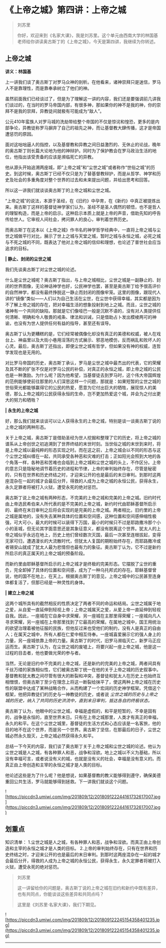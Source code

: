 # 《上帝之城》第四讲：上帝之城

> 刘苏里
> 
> 你好，欢迎来到《名家大课》，我是刘苏里。这个单元由西南大学的林国基老师给你讲读奥古斯丁的《上帝之城》，今天是第四讲，我继续为你转述。

## 上帝之城

 **讲义：林国基**

上一讲我们谈了奥古斯丁对罗马众神的剖析。在他看来，诸神崇拜只是迷信，罗马人不是靠理性，而是靠奉承树立了他们的神。

虽然前面我们已经谈过了，但是为了理解这一讲的内容，我们还是要强调前几讲我们谈过的，在当时的罗马帝国内部，有很多神，那如果你的神不是我的神，你的崇拜不是我的崇拜，异教徒间就极有可能成为“敌人”。

公元410年蛮族人对罗马城的洗劫带给整个帝国的不仅是惊诧和惶恐，更多的是内部争论，异教徒称罗马摒弃了自己的祖先之神，而让基督教大肆传播，这才是帝国遭惩罚的原因。

面对这咄咄逼人的指控，以及基督教和异教之间日益激烈的、无休止的论战，晚年的奥古斯丁则长篇大论地为他的神辩护。同时为了保护教会在罗马政治生活的地位，他指出该受责备的应该是濒临死亡的异教。

他从源头开始追溯两座城，即“上帝之城”和“尘世之城”或者称作“世俗之城”的历史。到这时候，奥古斯丁已经不仅只是为了替基督教辩护，而是从哲学、神学和历史及社会的多重角度对整个世界的过去和未来提出问题，并给出思考和回答。

所以这一讲我们就谈谈奥古斯丁的上帝之城和尘世之城。

“上帝之城”的说法，本源于圣经，在《旧约》中孕育，在《新约》中真正被提炼出来。奥古斯丁这样的基督徒神学家们认为，圣经不是圣人偶然的顿悟，也不是哲人的理智构造，而是上帝的启示。这种启示本质上就是上帝的声音，借助先知的呼告传给世人。它审视人间社会，拷问罪人的良心，审判着世界历史。

而奥古斯丁在这本以《上帝之城》作书名的神学哲学经典中，一直将上帝之城与尘世之城做平行对比，展示了世上之城与天堂之城，暂时之城与永恒之城，必死之城与不死之城的不同，既表达了他对上帝之城的信仰和理想，也论述了普世社会应当追求的目标。

 **| 静止、封闭的尘世之城**

我们先谈奥古斯丁对尘世之城的论述。

什么是尘世之城呢？奥古斯丁指出，与上帝之城相比，尘世之城是一副静止的、封闭的世界图像，无论神话神学也好，公民神学也罢，甚至是奥古斯丁给予很高评价的自然神学，都没有最终挣脱这一静止而封闭的图像牢笼。这里的图像，跟现代人讲的“镜像”类似——人们以为自己生活在尘世，在尘世中获得幸福，其实都是因为不了解上帝之城的存在，把对幸福生活的想象投射到地上之城。而且，尘世之城的诸神有一个共同的缺陷，那就是它们像哑巴一般是沉默不语的，没有对人类提供任何清晰、明确和令人敬畏的戒条、律法和训诫，只是借助占卜发出模棱两可的神谕，也没有为世人提供任何有益的指导，甚至还有误导。

奥古斯丁认为更糟糕的是，它们经常被偶像化却没有真正的美德和权威，被人在戏台上、神庙里以及大街小巷用淫荡的方式展示、邪恶地模仿，反而祸乱和败坏人的心灵。最后，奥古斯丁还指出，即便尘世之城有哲学，但如果没有神的权威，连哲学发现也是无用的。

对比罗马帝国的历史，奥古斯丁承认，罗马是尘世之城中最杰出的代表，它的荣耀及其不断的扩张不仅是对罗马公民的补偿，对真正的永恒之城，即上帝之城的公民也是一种激励。为什么呢？因为他希望，当基督徒去到罗马时，这个伟大帝国辉煌的范例能够使前往那里的人们深思这样一个问题，那就是：如果短暂的尘世之城的世俗荣光都能够赢得它的公民的热爱，愿意为它付出巨大的牺牲，展现惊人的美德，那么上帝之城的公民获得永恒的生命，岂不更加热爱这个城，并会为之付出更大的努力和牺牲？

 **| 永生的上帝之城**

好，那么我们就来谈谈可以让人获得永生的上帝之城，特别是谈一谈奥古斯丁说的上帝之城的两种形态。

关于上帝之城，奥古斯丁是借助圣经为世人挖掘和整理了它的历史，将上帝之城的谱系从上帝创世之初追溯到了世界终结的末世时刻。当世俗之城的末世到来时，将是上帝之城以最纯粹的形态实现之时。而在这之前，上帝之城会以不同的形态与这个尘世之城纠缠在一起，共同承受各种恶和灾难的打击；正如阳光会照到大地的各个角落一样，各种恶和苦难也会临到上帝之城和尘世之城的头上，不作区分。上帝的意志只是隐秘地调节着历史的进程和节律，上帝的审判始终存在，尽管是秘密的，只有在世界和历史终结之时，才迎来公开的也是最后的末日审判。到那时这两座混杂在一起的城才会最后分开，得救的人成为上帝之城的永恒公民，获得永生，永久定罪者将被打入火狱，遭受永死的绝对惩罚。

奥古斯丁说上帝之城有两种形态，不完美的上帝之城和完美的上帝之城。旧约时代由上帝选民希伯来人所代表的是不完美的上帝之城，新约时代由耶稣基督所启示的、最终在末日审判之后将会实现的是完美的上帝之城。两者相比，旧约里的上帝之城是属地的，没有失去某种具体的位置和空间感，这种位置和空间感伸缩性极强，可大可小，最大的时候可以装得下万国，最小的时候只不过是耶路撒冷那个小小的圣城，但无论其字面意思还是其象征意义，都没有脱离这个世界。犹太人的上帝之城似乎永远在地上，历史上他们曾经数次灭国，最后一次甚至连根拔起，变得无家可归，遭遇漫长的大流散时代，但犹太人复国的期盼始终存在，而耶路撒冷或者锡安山就成了犹太人最为悲情但也最有力的象征。奥古斯丁认为，它不过是新约所启示的真正属天的上帝之城的预备阶段。

而新约里由耶稣基督所启示的上帝之城才是终极的完美形态。它摆脱了尘世的重负，完全卸掉了具体的位置和空间感，成为了一种乌托邦式的存在。耶稣基督曾说，他的国不在地上，在天上。根据奥古斯丁的意见，上帝之城中的公民甚至连身体都复活了，但那已经是一种灵性的身体。

 **| 建立上帝之城**

这两个城所具有的截然相反的性质决定了两者不同的命运和结局。尘世之城属于地之爱，从自爱一直延伸到轻视上帝；上帝之城属天之爱，从爱上帝一直延伸到轻视自我。因此，一座城在它自身中求荣耀，另一座城在主那里得荣耀；一座城向凡人寻求荣耀，另一座城在上帝那里找到了它最高的荣耀。在属地之城中，国王用统治的欲望治理着被他征服的民族，但他反过来也受他们的制约，没有人是真正的自由人；在属天之城中，所有人都在仁爱中相互侍奉。一座城喜爱展示它的强人身上的力量，另一座城依靠上帝的力量。奥古斯丁的时代，旧罗马濒临灭亡，新罗马正应运而生。奥古斯丁认为，在尘世之城的废墟上，将要兴起一座上帝之城，他是这一过程的目击者，他也要做光荣的参与者。

当然，无论是旧约中不完美的上帝之城，还是新约的完美的上帝之城，两者间具有千丝万缕的家族相似性，它们被奥古斯丁统一在他的关于上帝之城的历史叙事中。基督教和犹太教之间尽管有很大的断裂和冲突，基督徒和犹太人在历史上也始终互相憎恨，但奥古斯丁至少在理念上将这一断裂给抹平了，使这两种上帝之城在历史性的联盟中达成了某种战略合作，从而构建了一个宏阔的历史神学框架。凭借这个框架，他把异教徒们的历史与一神教徒的历史，或者说 *尘世之城的历史与上帝之城的历史，纳入了共同的历史洪流中，直到末日审判，抵达各自的终极状态。*

奥古斯丁认为，他眼中的尘世之城，幸福是虚假的，和平是短暂的，不幸是固有的，战争是永恒的，直至世界末日。只有在上帝之城那里，人类才有真正的幸福，永久的和平。在这个尘世之城里，基督徒的生活方式和心态应该是一名客旅，他的目的地不在这个世界，而是另一个世界。奥古斯丁坚信，在那最后的日子，尘世之城必然永久毁灭，上帝之城必然获得永久和平。

总结一下今天的内容，我们谈了奥古斯丁关于上帝之城和尘世之城的论述。他认为尘世之城是人之城，有各种罪人和恶，战争和淫欲。地上之城以不义为基础，所以没有幸福可言，或者说没有义的城，也就是没有义的社会，幸福是没有意义的。而真正由上帝创造和主宰的永恒之城才是人类的目标。

他论述这些是为了什么呢？他是想说，如果基督教的教义能够得到遵守，确保美德重回公共生活，罗马就能够得到拯救。下一讲我们就谈这个问题。

![https://piccdn3.umiwi.com/img/201809/12/201809122244161732617007.jpg](https://piccdn3.umiwi.com/img/201809/12/201809122244161732617007.jpg)

## 划重点

知识清单：
1.尘世之城是人之城，有各种罪人和恶，战争和淫欲。而真正由上帝创造和主宰的永恒之城才是人类的目标。
2.上帝的审判始终存在，只有在世界和历史终结之时，才迎来公开的也是最后的末日审判。到那时这两座混杂在一起的城才会最后分开，得救的人成为上帝之城的永恒公民，获得永生，永久定罪者将被打入火狱，遭受永死的绝对惩罚。


> 刘苏里
> 
> 这一讲留给你的问题是，奥古斯丁说的上帝之城在旧约和新约中既有差异，也有共同点，你能谈谈这些差异和共同点吗？
> 
> 这里是《刘苏里·名家大课》，我们下期见。

![https://piccdn3.umiwi.com/img/201809/12/201809122245154358401235.jpg](https://piccdn3.umiwi.com/img/201809/12/201809122245154358401235.jpg)

---
